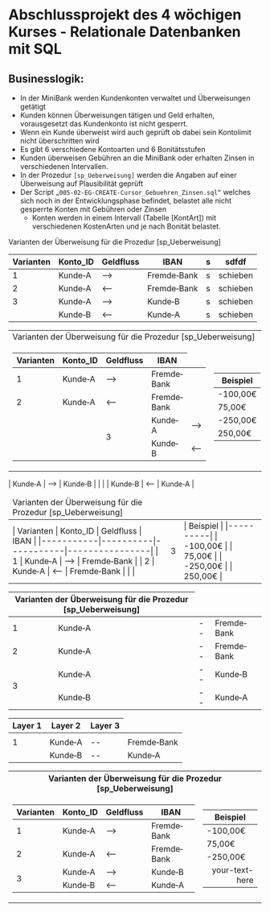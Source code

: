 # Abschlussprojekt des 4 wöchigen Kurses - Relationale Datenbanken mit SQL

## Businesslogik:

* In der MiniBank werden Kundenkonten verwaltet und Überweisungen getätigt
* Kunden können Überweisungen tätigen und Geld erhalten, vorausgesetzt das Kundenkonto ist nicht gesperrt.
* Wenn ein Kunde überweist wird auch geprüft ob dabei sein Kontolimit nicht überschritten wird
* Es gibt 6 verschiedene Kontoarten und 6 Bonitätsstufen
* Kunden überweisen Gebühren an die MiniBank oder erhalten Zinsen in verschiedenen Intervallen.
* In der Prozedur `[sp_Ueberweisung]` werden die Angaben auf einer Überweisung auf Plausibilität geprüft
* Der Script `„005‐02‐EG‐CREATE‐Cursor_Gebuehren_Zinsen.sql“` welches sich noch in der Entwicklungsphase befindet, belastet alle nicht gesperrte Konten mit Gebühren oder Zinsen
  * Konten werden in einem Intervall (Tabelle [KontArt]) mit verschiedenen KostenArten und je nach Bonität belastet.


Varianten der Überweisung für die Prozedur [sp_Ueberweisung]

| Varianten | Konto_ID | Geldfluss | IBAN           |   s  | sdfdf |
|-----------|----------|-----------|----------------|------------| -------------| 
| 1         | Kunde‐A  |    -->       | Fremde‐Bank | s | schieben              |
| 2         | Kunde‐A  |    <--       | Fremde‐Bank |  s | schieben              |
| 3         | Kunde‐A  |    -->       | Kunde‐B     | s  | schieben              |
|           | Kunde‐B  |    <--       | Kunde‐A     |  s | schieben              |



<table>
<tr><td colspan="2">Varianten der Überweisung für die Prozedur [sp_Ueberweisung]</td></tr>
<tr><td>

| Varianten | Konto_ID | Geldfluss | IBAN           |
|-----------|----------|-----------|----------------|
| 1         | Kunde‐A  |    -->       | Fremde‐Bank |
| 2         | Kunde‐A  |    <--       | Fremde‐Bank |
| | <td rowspan=2>3</td>         | Kunde‐A  |    -->       | Kunde‐B     |
| |   | Kunde‐B  |    <--       | Kunde‐A     |
             
    
</td><td>

| Beispiel | 
|----------|
| -100,00€ |
| 75,00€   |
| -250,00€ |
| 250,00€  |
 
</td></tr> </table>



<table>
    <thead>
        <tr>
         <td colspan="2">Varianten der Überweisung für die Prozedur [sp_Ueberweisung]</td>
        </tr>
    </thead>
    <tbody>
      <tr><td>
      | Varianten | Konto_ID | Geldfluss | IBAN           |
      |-----------|----------|-----------|----------------|
      | 1         | Kunde‐A  |    -->       | Fremde‐Bank |
      | 2         | Kunde‐A  |    <--       | Fremde‐Bank |
      | | <td rowspan=2>3</td>         | Kunde‐A  |    -->       | Kunde‐B     |
      | |   | Kunde‐B  |    <--       | Kunde‐A     |
      </td><td>
      | Beispiel | 
      |----------|
      | -100,00€ |
      | 75,00€   |
      | -250,00€ |
      | 250,00€  |
      </td></tr>
    </tbody>
</table>






<table>
    <thead>
        <tr>
          <th colspan="2">Varianten der Überweisung für die Prozedur [sp_Ueberweisung]</th>
        </tr>
    </thead>
    <tbody>
        <tr>
            <td>1</td>
            <td>Kunde‐A</td>
            <td>--</td>
            <td>Fremde‐Bank</td>
        </tr>
        <tr>
            <td>2</td>
            <td>Kunde‐A</td>
            <td>--</td>
            <td>Fremde‐Bank</td>
        </tr>
        <tr>
            <td rowspan=2>3</td>
            <td>Kunde‐A</td>
            <td>--</td>
            <td>Kunde‐B</td>
        </tr>
        <tr>
            <td>Kunde‐B</td>
            <td>--</td>
            <td>Kunde‐A</td>
        </tr>    
    </tbody>
</table>



<table>
    <thead>
        <tr>
            <th>Layer 1</th>
            <th>Layer 2</th>
            <th>Layer 3</th>
        </tr>
    </thead>
    <tbody>
        <tr>
            <td>        
              <tr>
                  <td>1</td>
                  <td>Kunde‐A</td>
                  <td>--</td>
                  <td>Fremde‐Bank</td>
              </tr>
            </td>
            <td>
                 <td>Kunde‐B</td>
                 <td>--</td>
                 <td>Kunde‐A</td>
            </td>
        </tr>
    </tbody>
</table>




<table>
<tr><th colspan="2">Varianten der Überweisung für die Prozedur [sp_Ueberweisung]</th></tr>
<tr><td>
   <table>
       <thead>
           <tr>
               <th>Varianten</th>
               <th>Konto_ID</th>
               <th>Geldfluss</th>
               <th>IBAN</th>           
           </tr>        
       </thead>
       <tbody>
           <tr>
               <td>1</td>
               <td>Kunde‐A</td>
               <td>&#10230;</td>
               <td>Fremde‐Bank</td>
           </tr>
           <tr>
               <td>2</td>
               <td>Kunde‐A</td>
               <td>&#10229;</td>
               <td>Fremde‐Bank</td>
           </tr>
           <tr>
               <td rowspan=2>3</td>
               <td>Kunde‐A</td>
               <td>&#10230;</td>
               <td>Kunde‐B</td>
           </tr>
           <tr>
               <td>Kunde‐B</td>
               <td>&#10229;</td>
               <td>Kunde‐A</td>
           </tr>    
       </tbody>
   </table>
</td><td>
   <table>
       <thead>
           <tr>
               <th>Beispiel</th>
           </tr>
       </thead>    
       <tbody>
           <tr>
               <td>-100,00€</td>
           </tr>
           <tr>
               <td>75,00€</td>
           </tr>
           <tr>
               <td>-250,00€</td>
           </tr>
           <tr>
               <td><div style="text-align: right"> your-text-here </div></td>
           </tr>    
       </tbody>
   </table>
</td></tr> </table>
